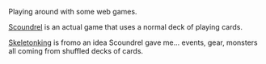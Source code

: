 Playing around with some web games. 

[Scoundrel](https://inf505.github.io/scoundrel/)  is an actual game that uses a normal deck of playing cards. 

[Skeletonking](https://inf505.github.io/skeletonking/) is fromo an idea Scoundrel gave me... events, gear, monsters all coming from shuffled decks of cards.
